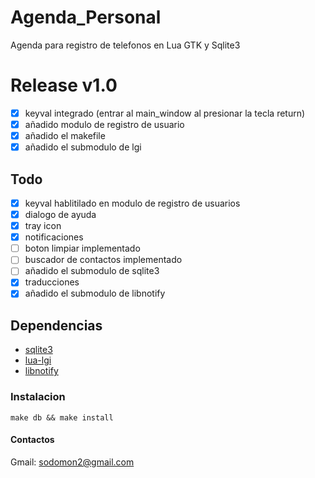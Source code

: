 # Agenda_Personal

Agenda para registro de telefonos en Lua GTK y Sqlite3

# Release v1.0

- [x] keyval integrado (entrar al main_window al presionar la tecla return)
- [x] añadido modulo de registro de usuario
- [x] añadido el makefile
- [x] añadido el submodulo de lgi

## Todo
- [x] keyval hablitilado en modulo de registro de usuarios
- [x] dialogo de ayuda
- [x] tray icon
- [x] notificaciones
- [ ] boton limpiar implementado
- [ ] buscador de contactos implementado
- [ ] añadido el submodulo de sqlite3 
- [x] traducciones
- [x] añadido el submodulo de libnotify

## Dependencias

- [sqlite3](https://www.sqlite.org/download.html)
- [lua-lgi](https://github.com/pavouk/lgi/)
- [libnotify](https://github.com/GNOME/libnotify)

### Instalacion
`make db && make install`

#### Contactos

Gmail: sodomon2@gmail.com
